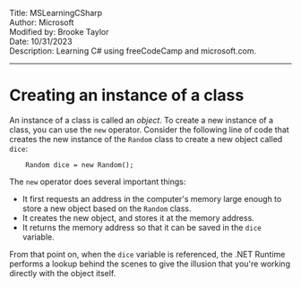 Title: MSLearningCSharp  
Author: Microsoft  
Modified by: Brooke Taylor  
Date: 10/31/2023  
Description: Learning C# using freeCodeCamp and microsoft.com.  

---

# Creating an instance of a class

An instance of a class is called an *object*. To create a new instance of a class, you can use the `new` operator. Consider the following line of code that creates the new instance of the `Random` class to create a new object called `dice`:

        Random dice = new Random();

The `new` operator does several important things: 

* It first requests an address in the computer's memory large enough to store a new object based on the `Random` class.
* It creates the new object, and stores it at the memory address.
* It returns the memory address so that it can be saved in the `dice` variable.

From that point on, when the `dice` variable is referenced, the .NET Runtime performs a lookup behind the scenes to give the illusion that you're working directly with the object itself. 

